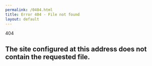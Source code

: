 ```yaml
---
permalink: /0404.html
title: Error 404 - File not found
layout: default
---  
```


<span class="genericon genericon-404" style="width:200px; height:300px;">404</span>

## The site configured at this address does not contain the requested file. 

